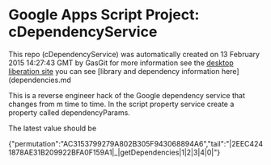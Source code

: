 # Google Apps Script Project: cDependencyService
This repo (cDependencyService) was automatically created on 13 February 2015 14:27:43 GMT by GasGit
for more information see the [desktop liberation site](http://ramblings.mcpher.com/Home/excelquirks/drivesdk/gettinggithubready "desktop liberation")
you can see [library and dependency information here](dependencies.md

This is a reverse engineer hack of the Google dependency service that changes from m time to time. In the script property service create a property called dependencyParams.

The latest value should be 

{"permutation":"AC3153799279A802B305F943068894A6","tail":"|2EEC4241878AE31B209922BFA0F159A1|_|getDependencies|1|2|3|4|0|"}
